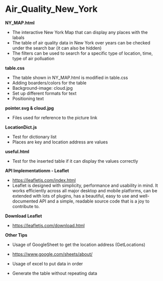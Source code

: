 # Air_Quality_New_York

**NY_MAP.html**
- The interactive New York Map that can display any places with the labals
- The table of air quality data in New York over years can be checked under the search bar (it can also be hidden)
- The filters can be used to search for a specific type of location, time, type of air polluation

**table.css**
- The table shown in NY_MAP.html is modified in table.css
- Adding boarders/colors for the table
- Background-image: cloud.jpg
- Set up different formats for text
- Positioning text

**pointer.svg & cloud.jpg**
- Files used for reference to the picture link

**LocationDict.js**
- Test for dictionary list
- Places are key and location address are values

**useful.html**
- Test for the inserted table if it can display the values correctly

**API Implementationm - Leaflet**
- https://leafletjs.com/index.html
- Leaflet is designed with simplicity, performance and usability in mind. It works efficiently across all major desktop and mobile platforms, can be extended with lots of plugins, has a beautiful, easy to use and well-documented API and a simple, readable source code that is a joy to contribute to.

**Download Leaflet**
- https://leafletjs.com/download.html

**Other Tips**
- Usage of GoogleSheet to get the location address (GetLocations)
- https://www.google.com/sheets/about/


- Usage of excel to put data in order
- Generate the table without repeating data
